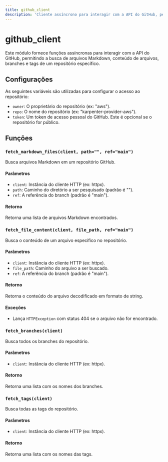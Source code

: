 ```yaml
---
title: github_client
description: 'Cliente assíncrono para interagir com a API do GitHub, permitindo a busca de arquivos Markdown, conteúdo de arquivos, branches e tags de um repositório.'
---
```


# github_client

Este módulo fornece funções assíncronas para interagir com a API do GitHub, permitindo a busca de arquivos Markdown, conteúdo de arquivos, branches e tags de um repositório específico.

## Configurações

As seguintes variáveis são utilizadas para configurar o acesso ao repositório:

- `owner`: O proprietário do repositório (ex: "aws").
- `repo`: O nome do repositório (ex: "karpenter-provider-aws").
- `token`: Um token de acesso pessoal do GitHub. Este é opcional se o repositório for público.

## Funções

### `fetch_markdown_files(client, path="", ref="main")`

Busca arquivos Markdown em um repositório GitHub.

#### Parâmetros

- `client`: Instância do cliente HTTP (ex: httpx).
- `path`: Caminho do diretório a ser pesquisado (padrão é "").
- `ref`: A referência do branch (padrão é "main").

#### Retorno

Retorna uma lista de arquivos Markdown encontrados.

### `fetch_file_content(client, file_path, ref="main")`

Busca o conteúdo de um arquivo específico no repositório.

#### Parâmetros

- `client`: Instância do cliente HTTP (ex: httpx).
- `file_path`: Caminho do arquivo a ser buscado.
- `ref`: A referência do branch (padrão é "main").

#### Retorno

Retorna o conteúdo do arquivo decodificado em formato de string.

#### Exceções

- Lança `HTTPException` com status 404 se o arquivo não for encontrado.

### `fetch_branches(client)`

Busca todos os branches do repositório.

#### Parâmetros

- `client`: Instância do cliente HTTP (ex: httpx).

#### Retorno

Retorna uma lista com os nomes dos branches.

### `fetch_tags(client)`

Busca todas as tags do repositório.

#### Parâmetros

- `client`: Instância do cliente HTTP (ex: httpx).

#### Retorno

Retorna uma lista com os nomes das tags.